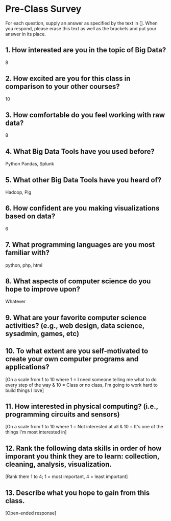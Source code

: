 # Pre-Class Survey

For each question, supply an answer as specified by the text in [].  When you respond, please erase this text as well as the brackets and put your answer in its place.

## 1. How interested are you in the topic of Big Data?
8

## 2. How excited are you for this class in comparison to your other courses? 
10

## 3. How comfortable do you feel working with raw data?
8

## 4. What Big Data Tools have you used before?
Python Pandas, Splunk

## 5. What other Big Data Tools have you heard of?
Hadoop, Pig

## 6. How confident are you making visualizations based on data?
6

## 7. What programming languages are you most familiar with?
python, php, html

## 8. What aspects of computer science do you hope to improve upon?
Whatever

## 9. What are your favorite computer science activities? (e.g., web design, data science, sysadmin, games, etc)

## 10. To what extent are you self-motivated to create your own computer programs and applications?
[On a scale from 1 to 10 where 1 = I need someone telling me what to do every step of the way & 10 = Class or no class, I'm going to work hard to build things I love]


## 11. How interested in physical computing? (i.e., programming circuits and sensors)
[On a scale from 1 to 10 where 1 = Not interested at all & 10 = It's one of the things I'm most interested in]

## 12. Rank the following data skills in order of how imporant you think they are to learn: collection, cleaning, analysis, visualization.
[Rank them 1 to 4; 1 = most important, 4 = least important]


## 13. Describe what you hope to gain from this class.
[Open-ended response] 


